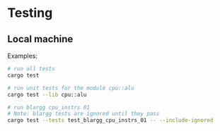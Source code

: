 # Testing

## Local machine

Examples:

```bash
# run all tests
cargo test

# run unit tests for the module cpu::alu
cargo test --lib cpu::alu

# run blargg cpu_instrs 01
# Note: blargg tests are ignored until they pass
cargo test --tests test_blargg_cpu_instrs_01 -- --include-ignored
```
